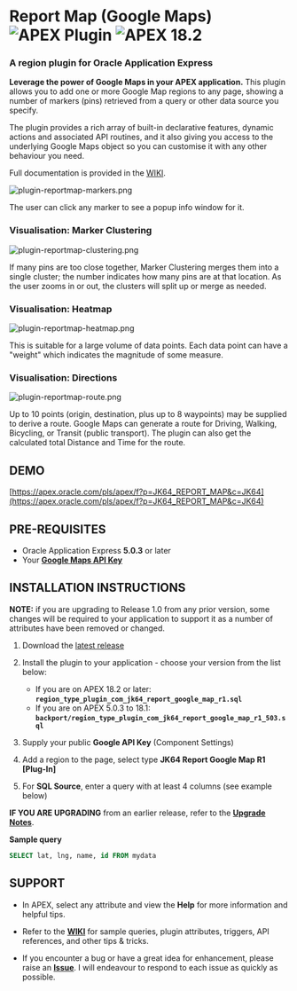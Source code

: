 # Report Map (Google Maps) ![APEX Plugin](https://cdn.rawgit.com/Dani3lSun/apex-github-badges/b7e95341/badges/apex-plugin-badge.svg) ![APEX 18.2](https://cdn.rawgit.com/Dani3lSun/apex-github-badges/2fee47b7/badges/apex-18_2-badge.svg)

### A region plugin for Oracle Application Express

**Leverage the power of Google Maps in your APEX application.** This plugin allows you to add one or more Google Map regions to any page, showing a number of markers (pins) retrieved from a query or other data source you specify.

The plugin provides a rich array of built-in declarative features, dynamic actions and associated API routines, and it also giving you access to the underlying Google Maps object so you can customise it with any other behaviour you need.

Full documentation is provided in the [WIKI](https://github.com/jeffreykemp/jk64-plugin-reportmap/wiki).

![plugin-reportmap-markers.png](https://raw.githubusercontent.com/jeffreykemp/jk64-plugin-reportmap/master/images/plugin-reportmap-markers.png)

The user can click any marker to see a popup info window for it.

### Visualisation: Marker Clustering

![plugin-reportmap-clustering.png](https://raw.githubusercontent.com/jeffreykemp/jk64-plugin-reportmap/master/images/plugin-reportmap-clustering.png)

If many pins are too close together, Marker Clustering merges them into a single cluster; the number indicates how many pins are at that location. As the user zooms in or out, the clusters will split up or merge as needed.

### Visualisation: Heatmap

![plugin-reportmap-heatmap.png](https://raw.githubusercontent.com/jeffreykemp/jk64-plugin-reportmap/master/images/plugin-reportmap-heatmap.png)

This is suitable for a large volume of data points. Each data point can have a "weight" which indicates the magnitude of some measure.

### Visualisation: Directions

![plugin-reportmap-route.png](https://raw.githubusercontent.com/jeffreykemp/jk64-plugin-reportmap/master/images/plugin-reportmap-route.png)

Up to 10 points (origin, destination, plus up to 8 waypoints) may be supplied to derive a route. Google Maps can generate a route for Driving, Walking, Bicycling, or Transit (public transport). The plugin can also get the calculated total Distance and Time for the route.

## DEMO

[https://apex.oracle.com/pls/apex/f?p=JK64_REPORT_MAP&c=JK64](https://apex.oracle.com/pls/apex/f?p=JK64_REPORT_MAP&c=JK64)

## PRE-REQUISITES

* Oracle Application Express **5.0.3** or later
* Your **[Google Maps API Key](https://developers.google.com/maps/documentation/javascript/get-api-key#get-an-api-key)**

## INSTALLATION INSTRUCTIONS

**NOTE:** if you are upgrading to Release 1.0 from any prior version, some changes will be required to your application to support it as a number of attributes have been removed or changed.

1. Download the [latest release](https://github.com/jeffreykemp/jk64-plugin-reportmap/releases/latest)

2. Install the plugin to your application - choose your version from the list below:
   * If you are on APEX 18.2 or later: **`region_type_plugin_com_jk64_report_google_map_r1.sql`**
   * If you are on APEX 5.0.3 to 18.1: **`backport/region_type_plugin_com_jk64_report_google_map_r1_503.sql`**

3. Supply your public **Google API Key** (Component Settings)

4. Add a region to the page, select type **JK64 Report Google Map R1 [Plug-In]**

5. For **SQL Source**, enter a query with at least 4 columns (see example below)

**IF YOU ARE UPGRADING** from an earlier release, refer to the **[Upgrade Notes](https://github.com/jeffreykemp/jk64-plugin-reportmap/wiki/Upgrading)**.

**Sample query**

```sql
SELECT lat, lng, name, id FROM mydata
```

## SUPPORT

* In APEX, select any attribute and view the **Help** for more information and helpful tips.

* Refer to the **[WIKI](https://github.com/jeffreykemp/jk64-plugin-reportmap/wiki)** for sample queries, plugin attributes, triggers, API references, and other tips & tricks.

* If you encounter a bug or have a great idea for enhancement, please raise an **[Issue](https://github.com/jeffreykemp/jk64-plugin-reportmap/issues)**. I will endeavour to respond to each issue as quickly as possible.
